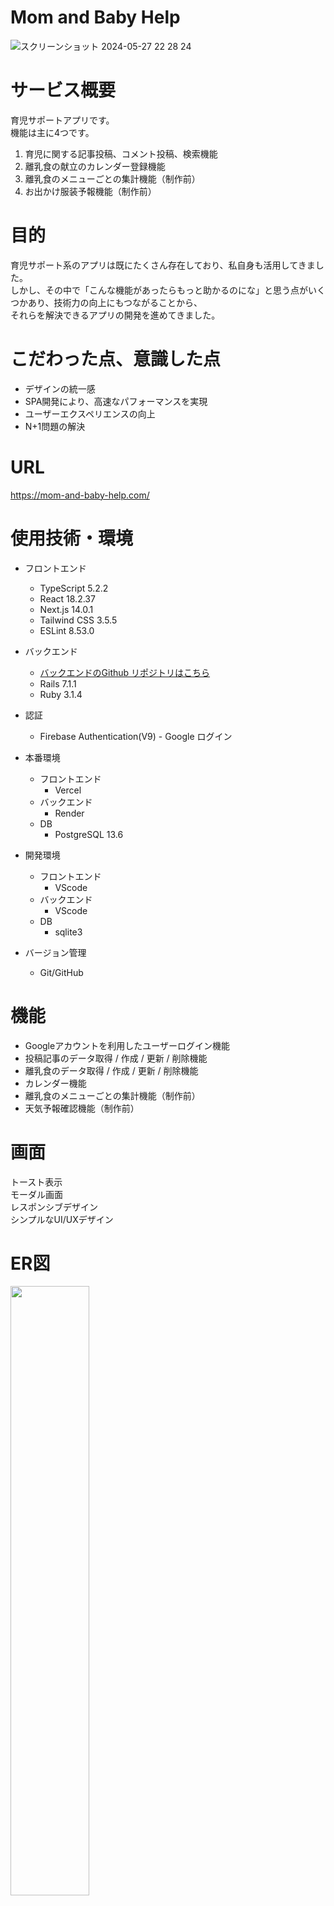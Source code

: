 # Mom and Baby Help


![スクリーンショット 2024-05-27 22 28 24](https://github.com/ASAMI-TAKAOKA/next-firebase-auth/assets/77926245/50f08855-aecc-4136-ac7c-7016ae59b7c0)



# サービス概要
育児サポートアプリです。  
機能は主に4つです。  
1. 育児に関する記事投稿、コメント投稿、検索機能
2. 離乳食の献立のカレンダー登録機能
3. 離乳食のメニューごとの集計機能（制作前）
4. お出かけ服装予報機能（制作前）

# 目的
育児サポート系のアプリは既にたくさん存在しており、私自身も活用してきました。  
しかし、その中で「こんな機能があったらもっと助かるのにな」と思う点がいくつかあり、技術力の向上にもつながることから、  
それらを解決できるアプリの開発を進めてきました。

# こだわった点、意識した点
- デザインの統一感
- SPA開発により、高速なパフォーマンスを実現
- ユーザーエクスペリエンスの向上
- N+1問題の解決

# URL
https://mom-and-baby-help.com/

# 使用技術・環境
- フロントエンド
  - TypeScript 5.2.2
  - React 18.2.37
  - Next.js 14.0.1
  - Tailwind CSS 3.5.5
  - ESLint 8.53.0

- バックエンド
  - [バックエンドのGithub リポジトリはこちら](https://github.com/ASAMI-TAKAOKA/rails-firebase-auth)
  - Rails 7.1.1
  - Ruby 3.1.4

- 認証
  - Firebase Authentication(V9) - Google ログイン

- 本番環境
  - フロントエンド
    - Vercel
  - バックエンド
    - Render
  - DB
    - PostgreSQL 13.6

- 開発環境
  - フロントエンド
    - VScode
  - バックエンド
    - VScode
  - DB
    - sqlite3

- バージョン管理
  - Git/GitHub

# 機能
- Googleアカウントを利用したユーザーログイン機能
- 投稿記事のデータ取得 / 作成 / 更新 / 削除機能
- 離乳食のデータ取得 / 作成 / 更新 / 削除機能
- カレンダー機能
- 離乳食のメニューごとの集計機能（制作前）
- 天気予報確認機能（制作前）

# 画面
トースト表示  
モーダル画面  
レスポンシブデザイン  
シンプルなUI/UXデザイン  

# ER図
<img src="https://github.com/ASAMI-TAKAOKA/next-firebase-auth/assets/77926245/d1ecbb8b-7aaa-44b1-b079-8a23c0a24d7f" width="50%" />

# 今後の実装予定
- 離乳食のメニューごとの集計機能
- お出かけ服装予報機能



